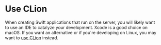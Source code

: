 # Use CLion

When creating Swift applications that run on the server, you will likely want to use an IDE to catalyze your development. Xcode is a good choice on macOS. If you want an alternative or if you're developing on Linux, you may want to [use CLion](https://www.raywenderlich.com/9363-using-clion-as-an-ide-for-server-side-swift-apps-on-linux) instead.